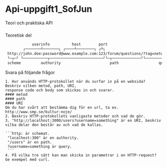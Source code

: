 # Api-uppgift1_SofJun

Teori och praktiska API

#####
Teoretisk del
```sh
            userinfo          host        port
        ┌───────┴───────┐ ┌────┴────────┐ ┌┴┐
 http://john.doe:password@www.example.com:123/forum/questions/?tag=networking&order=newest#top
 └─┬─┘ └───────────┬────────────────────────┘└─┬─────────────┘└────────┬──────────────────┘└┬─┘
 scheme         authority                      path                  query             fragment
```

Svara på följande frågor

    1. Hur används HTTP-protokollet när du surfar in på en websida? Beskriv vilken metod, path, URI, 
    response code och body som skickas in och svarar. 
    #### metod 
    #### path
    #### URI 
    Om du har svårt att bestämma dig för en url, ta ex. http://www.smp.se/kultur-noje/
    2. Beskriv HTTP-protokollets vanligaste metoder och vad de gör.
    3. "http://localhost:3000/users?username=something" är en URI, beskriv vilka delar den består av och vad de kallas.
    
    ´´´http: är schemat.
     "localhost:300" är en authority.
     "/users" är en path.
     ?username=something är query.
     ´´´
    4. På vilka tre sätt kan man skicka in parametrar i en HTTP-request? Ge exempel med curl.
